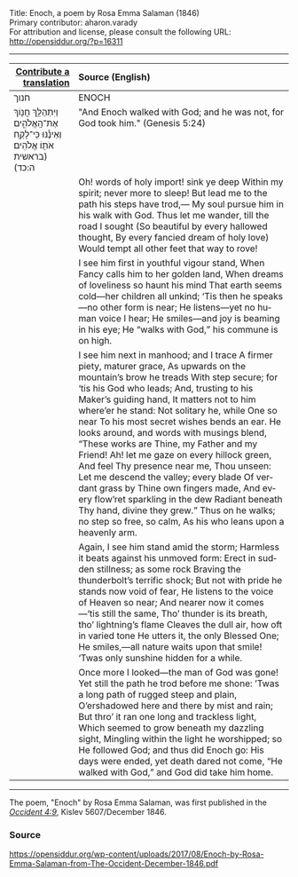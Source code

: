 <html>
<head></head>
<body>
Title: Enoch, a poem by Rosa Emma Salaman (1846)<br />
Primary contributor: aharon.varady<br />
For attribution and license, please consult the following URL: <a href="http://opensiddur.org/?p=16311">http://opensiddur.org/?p=16311</a>
<p />
<hr />

<table style="margin-left: auto;margin-right: auto;" class="draggable">
<thead><tr><th id="x" style="text-align: right;"><a href="/contributing/upload/">Contribute a translation</a></th><th style="text-align: left;">Source (English)</th></tr></thead>
<tbody>
<tr><td style="vertical-align:top;">
<div class="liturgy" lang="he">
חנוך
</span></div></td>
 
<td style="vertical-align:top;">
<div class="english" lang="en">
ENOCH
</div></td></tr>


<tr><td style="vertical-align:top;">
<div class="liturgy" lang="he">
וַיִּתְהַלֵּ֥ךְ חֲנ֖וֹךְ אֶת־הָֽאֱלֹהִ֑ים 
וְאֵינֶ֕נּוּ כִּֽי־לָקַ֥ח אֹת֖וֹ אֱלֹהִֽים׃ <span class="citation">(בראשית ה:כד)</span>
</span></div></td>
 
<td style="vertical-align:top;">
<div class="english" lang="en">
"And Enoch walked with God; 
and he was not, for God took him." <span class="citation">(Genesis 5:24)</span>
</div></td></tr>


<tr><td style="vertical-align:top;">
<div class="liturgy" lang="he">

</span></div></td>
 
<td style="vertical-align:top;">
<div class="english" lang="en">
Oh! words of holy import! sink ye deep
Within my spirit; never more to sleep!
But lead me to the path his steps have trod,—
My soul pursue him in his walk with God.
Thus let me wander, till the road I sought
(So beautiful by every hallowed thought,
By every fancied dream of holy love)
Would tempt all other feet that way to rove!
</div></td></tr>


<tr><td style="vertical-align:top;">
<div class="liturgy" lang="he">

</span></div></td>
 
<td style="vertical-align:top;">
<div class="english" lang="en">
I see him first in youthful vigour stand,
When Fancy calls him to her golden land,
When dreams of loveliness so haunt his mind
That earth seems cold—her children all unkind;
‘Tis then he speaks—no other form is near;
He listens—yet no human voice I hear;
He smiles—and joy is beaming in his eye;
He “walks with God,” his commune is on high.
</div></td></tr>


<tr><td style="vertical-align:top;">
<div class="liturgy" lang="he">

</span></div></td>
 
<td style="vertical-align:top;">
<div class="english" lang="en">
I see him next in manhood; and I trace
A firmer piety, maturer grace,
As upwards on the mountain’s brow he treads
With step secure; for ‘tis his God who leads;
And, trusting to his Maker’s guiding hand,
It matters not to him where’er he stand:
Not solitary he, while One so near
To his most secret wishes bends an ear.
He looks around, and words with musings blend,
“These works are Thine, my Father and my Friend!
Ah! let me gaze on every hillock green,
And feel Thy presence near me, Thou unseen:
Let me descend the valley; every blade
Of verdant grass by Thine own fingers made,
And every flow’ret sparkling in the dew
Radiant beneath Thy hand, divine they grew.”
Thus on he walks; no step so free, so calm,
As his who leans upon a heavenly arm.
</div></td></tr>


<tr><td style="vertical-align:top;">
<div class="liturgy" lang="he">

</span></div></td>
 
<td style="vertical-align:top;">
<div class="english" lang="en">
Again, I see him stand amid the storm;
Harmless it beats against his unmoved form:
Erect in sudden stillness; as some rock
Braving the thunderbolt’s terrific shock;
But not with pride he stands now void of fear,
He listens to the voice of Heaven so near;
And nearer now it comes—‘tis still the same,
Tho’ thunder is its breath, tho’ lightning’s flame
Cleaves the dull air, how oft in varied tone
He utters it, the only Blessed One;
He smiles,—all nature waits upon that smile!
‘Twas only sunshine hidden for a while.
</div></td></tr>


<tr><td style="vertical-align:top;">
<div class="liturgy" lang="he">

</span></div></td>
 
<td style="vertical-align:top;">
<div class="english" lang="en">
Once more I looked—the man of God was gone!
Yet still the path he trod before me shone:
’Twas a long path of rugged steep and plain,
O’ershadowed here and there by mist and rain;
But thro’ it ran one long and trackless light,
Which seemed to grow beneath my dazzling sight,
Mingling within the light he worshipped; so
He followed God; and thus did Enoch go:
His days were ended, yet death dared not come,
“He walked with God,” and God did take him home.
</div></td></tr>
</tbody></table>

<hr />

The poem, "Enoch" by Rosa Emma Salaman, was first published in the <em><a href="http://web.nli.org.il/sites/JPress/English/Pages/The-Occident-and-American-Jewish-Advocate.aspx">Occident 4:9</a></em>, Kislev 5607/December 1846.

<h3>Source</h3>

https://opensiddur.org/wp-content/uploads/2017/08/Enoch-by-Rosa-Emma-Salaman-from-The-Occident-December-1846.pdf

&nbsp;
</body>
</html>